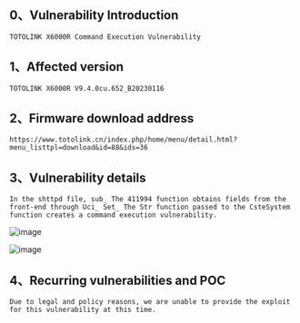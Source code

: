 ## 0、Vulnerability Introduction

```
TOTOLINK X6000R Command Execution Vulnerability
```

## 1、Affected version

```
TOTOLINK X6000R V9.4.0cu.652_B20230116
```

## 2、Firmware download address

```
https://www.totolink.cn/index.php/home/menu/detail.html?menu_listtpl=download&id=88&ids=36
```

## 3、Vulnerability details

```
In the shttpd file, sub_ The 411994 function obtains fields from the front-end through Uci_ Set_ The Str function passed to the CsteSystem function creates a command execution vulnerability.
```

![image](https://github.com/XYIYM/Digging/blob/main/TOTOLINK/X6000R/9/upload/image-20231018111051607.png)

![image](https://github.com/XYIYM/Digging/blob/main/TOTOLINK/X6000R/9/upload/image-20231018111102410.png)

## 4、Recurring vulnerabilities and POC

```
Due to legal and policy reasons, we are unable to provide the exploit for this vulnerability at this time.
```
